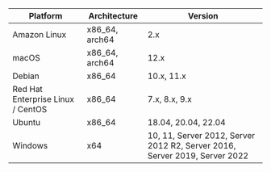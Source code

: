 | Platform                          | Architecture    | Version                                                                    |
|-----------------------------------| ----------------| ---------------------------------------------------------------------------|
| Amazon Linux                      | x86_64, arch64  | 2.x                                                                        |
| macOS                             | x86_64, arch64  | 12.x                                                                       |
| Debian                            | x86_64          | 10.x, 11.x                                                                 |
| Red Hat Enterprise Linux / CentOS | x86_64          | 7.x, 8.x, 9.x                                                              |
| Ubuntu                            | x86_64          | 18.04, 20.04, 22.04                                                        |
| Windows                           | x64             | 10, 11, Server 2012, Server 2012 R2, Server 2016, Server 2019, Server 2022 |
